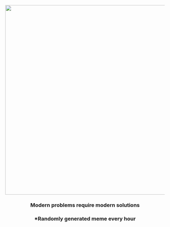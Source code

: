 <p align="center">
        <img src="https://i.redd.it/ns4q3x6bk4g91.gif" width="600" height="600">
        </p>
        <h3 align="center">Modern problems require modern solutions</h3>
        <h3 align="center">*Randomly generated meme every hour</h3>
    